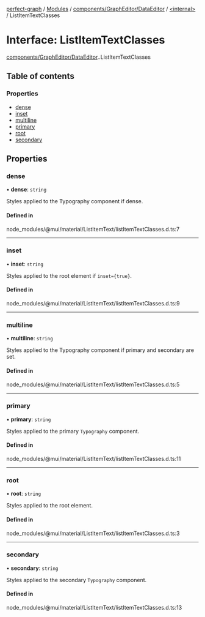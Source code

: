[perfect-graph](../README.md) / [Modules](../modules.md) / [components/GraphEditor/DataEditor](../modules/components_GraphEditor_DataEditor.md) / [<internal\>](../modules/components_GraphEditor_DataEditor._internal_.md) / ListItemTextClasses

# Interface: ListItemTextClasses

[components/GraphEditor/DataEditor](../modules/components_GraphEditor_DataEditor.md).[<internal>](../modules/components_GraphEditor_DataEditor._internal_.md).ListItemTextClasses

## Table of contents

### Properties

- [dense](components_GraphEditor_DataEditor._internal_.ListItemTextClasses.md#dense)
- [inset](components_GraphEditor_DataEditor._internal_.ListItemTextClasses.md#inset)
- [multiline](components_GraphEditor_DataEditor._internal_.ListItemTextClasses.md#multiline)
- [primary](components_GraphEditor_DataEditor._internal_.ListItemTextClasses.md#primary)
- [root](components_GraphEditor_DataEditor._internal_.ListItemTextClasses.md#root)
- [secondary](components_GraphEditor_DataEditor._internal_.ListItemTextClasses.md#secondary)

## Properties

### dense

• **dense**: `string`

Styles applied to the Typography component if dense.

#### Defined in

node_modules/@mui/material/ListItemText/listItemTextClasses.d.ts:7

___

### inset

• **inset**: `string`

Styles applied to the root element if `inset={true}`.

#### Defined in

node_modules/@mui/material/ListItemText/listItemTextClasses.d.ts:9

___

### multiline

• **multiline**: `string`

Styles applied to the Typography component if primary and secondary are set.

#### Defined in

node_modules/@mui/material/ListItemText/listItemTextClasses.d.ts:5

___

### primary

• **primary**: `string`

Styles applied to the primary `Typography` component.

#### Defined in

node_modules/@mui/material/ListItemText/listItemTextClasses.d.ts:11

___

### root

• **root**: `string`

Styles applied to the root element.

#### Defined in

node_modules/@mui/material/ListItemText/listItemTextClasses.d.ts:3

___

### secondary

• **secondary**: `string`

Styles applied to the secondary `Typography` component.

#### Defined in

node_modules/@mui/material/ListItemText/listItemTextClasses.d.ts:13
